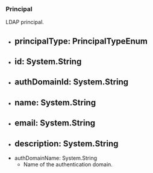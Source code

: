 ### Principal
LDAP principal.

- principalType: PrincipalTypeEnum
  - 
- id: System.String
  - 
- authDomainId: System.String
  - 
- name: System.String
  - 
- email: System.String
  - 
- description: System.String
  - 
- authDomainName: System.String
  - Name of the authentication domain.
